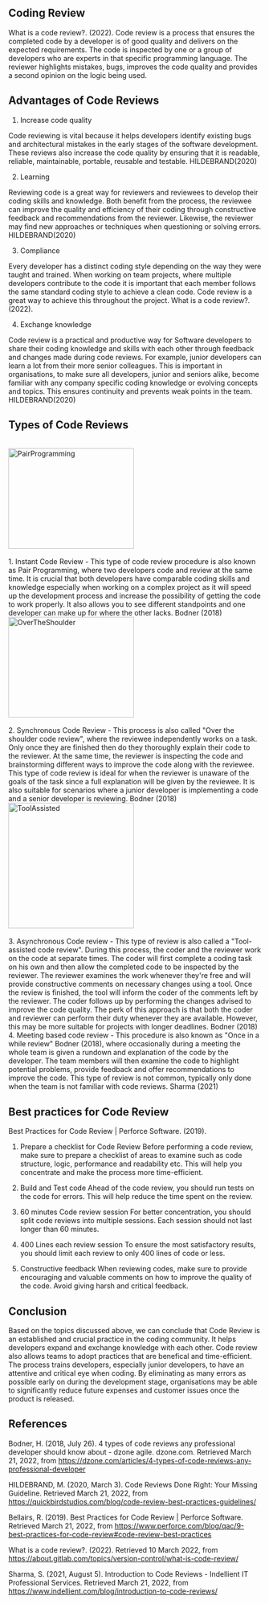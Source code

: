 ## Coding Review

What is a code review?. (2022). 
Code review is a process that ensures the completed code by a developer is of good quality and delivers on the expected requirements. The code is inspected by one or a group of developers who are experts in that specific programming language. The reviewer highlights mistakes, bugs, improves the code quality and provides a second opinion on the logic being used.



## Advantages of Code Reviews

1. Increase code quality

Code reviewing is vital because it helps developers identify existing bugs and architectural mistakes in the early stages of the software development. These reviews also increase the code quality by ensuring that it is readable, reliable, maintainable, portable, reusable and testable. HILDEBRAND(2020)

2. Learning

Reviewing code is a great way for reviewers and reviewees to develop their coding skills and knowledge. Both benefit from the process, the reviewee can improve the quality and efficiency of their coding through constructive feedback and recommendations from the reviewer. Likewise, the reviewer may find new approaches or techniques when questioning or solving errors. HILDEBRAND(2020) 

3. Compliance

Every developer has a distinct coding style depending on the way they were taught and trained. When working on team projects, where multiple developers contribute to the code it is important that each member follows the same standard coding style to achieve a clean code. Code review is a great way to achieve this throughout the project. What is a code review?. (2022).

4. Exchange knowledge 

Code review is a practical and productive way for Software developers to share their coding knowledge and skills with each other through feedback and changes made during code reviews. For example, junior developers can learn a lot from their more senior colleagues. This is important in organisations, to make sure all developers, junior and seniors alike, become familiar with any company specific coding knowledge or evolving concepts and topics. This ensures continuity and prevents weak points in the team. HILDEBRAND(2020)



## Types of Code Reviews
 
<br>
<a>
<img alt="PairProgramming" src="https://static1.smartbear.co/smartbear/media/images/solutions/side-by-side.png" width="250" height="200">
</a>
<br>
<br>
1. Instant Code Review - This type of code review procedure is also known as Pair Programming, where two developers code and review at the same time. It is crucial that both developers have comparable coding skills and knowledge especially when working on a complex project as it will speed up the development process and increase the possibility of getting the code to work properly. It also allows you to see different standpoints and one developer can make up for where the other lacks. Bodner (2018)
 
 
 <br>
 <a>
<img alt="OverTheShoulder" src="https://static1.smartbear.co/smartbear/media/images/solutions/over-the-shoulder-code-review.png" width="250" height="200">
</a>
<br>
<br>
2. Synchronous Code Review - This process is also called "Over the shoulder code review", where the reviewee independently works on a task. Only once they are finished then do they thoroughly explain their code to the reviewer. At the same time, the reviewer is inspecting the code and brainstorming different ways to improve the code along with the reviewee. This type of code review is ideal for when the reviewer is unaware of the goals of the task since a full explanation will be given by the reviewee. It is also suitable for scenarios where a junior developer is implementing a code and a senior developer is reviewing. Bodner (2018)


<br>
<a>
<img alt="ToolAssisted" src="https://i2.wp.com/www.michaelagreiler.com/wp-content/uploads/2019/03/Code-review-cycle.png?w=414&ssl=1" width="250" height="250">
</a>
<br>
<br>
3. Asynchronous Code review - This type of review is also called a "Tool-assisted code review". During this process, the coder and the reviewer work on the code at separate times. The coder will first complete a coding task on his own and then allow the completed code to be inspected by the reviewer. The reviewer examines the work whenever they're free and will provide constructive comments on necessary changes using a tool. Once the review is finished, the tool will inform the coder of the comments left by the reviewer. The coder follows up by performing the changes advised to improve the code quality. The perk of this approach is that both the coder and reviewer can perform their duty whenever they are available. However, this may be more suitable for projects with longer deadlines. Bodner (2018)


<br>
4. Meeting based code review - This procedure is also known as "Once in a while review" Bodner (2018), where occasionally during a meeting the whole team is given a rundown and explanation of the code by the developer. The team members will then examine the code to highlight potential problems, provide feedback and offer recommendations to improve the code. This type of review is not common, typically only done when the team is not familiar with code reviews. Sharma (2021)


<br>

## Best practices for Code Review

Best Practices for Code Review | Perforce Software. (2019).

1. Prepare a checklist for Code Review
Before performing a code review, make sure to prepare a checklist of areas to examine such as code structure, logic, performance and readability etc. This will help you concentrate and make the process more time-efficient. 
 
2. Build and Test code
Ahead of the code review, you should run tests on the code for errors. This will help reduce the time spent on the review.
 
3. 60 minutes Code review session
For better concentration, you should split code reviews into multiple sessions. Each session should not last longer than 60 minutes. 
  
4. 400 Lines each review session
To ensure the most satisfactory results, you should limit each review to only 400 lines of code or less.  
 
5. Constructive feedback
When reviewing codes, make sure to provide encouraging and valuable comments on how to improve the quality of the code. Avoid giving harsh and critical feedback. 

## Conclusion

Based on the topics discussed above, we can conclude that Code Review is an established and crucial practice in the coding community. It helps developers expand and exchange knowledge with each other. Code review also allows teams to adopt practices that are benefical and time-efficient. The process trains developers, especially junior developers, to have an attentive and critical eye when coding. By eliminating as many errors as possible early on during the development stage, organisations may be able to significantly reduce future expenses and customer issues once the product is released.

## References

Bodner, H. (2018, July 26). 4 types of code reviews any professional developer should know about - dzone agile. dzone.com. Retrieved March 21, 2022, from https://dzone.com/articles/4-types-of-code-reviews-any-professional-developer 

HILDEBRAND, M. (2020, March 3). Code Reviews Done Right: Your Missing Guideline. Retrieved March 21, 2022, from https://quickbirdstudios.com/blog/code-review-best-practices-guidelines/

Bellairs, R. (2019). Best Practices for Code Review | Perforce Software. Retrieved March 21, 2022, from  <https://www.perforce.com/blog/qac/9-best-practices-for-code-review#code-review-best-practices> 

What is a code review?. (2022). Retrieved 10 March 2022, from <https://about.gitlab.com/topics/version-control/what-is-code-review/> 

Sharma, S. (2021, August 5). Introduction to Code Reviews - Indellient IT Professional Services. Retrieved March 21, 2022, from <https://www.indellient.com/blog/introduction-to-code-reviews/> 
